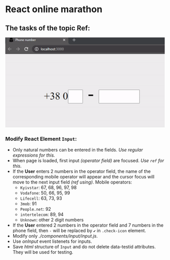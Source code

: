 # React online marathon

## The tasks of the topic Ref:

![Phone input](./img/result.gif)

### Modify React Element `Input`:
- Only natural numbers can be entered in the fields. *Use regular expressions for this.*
- When page is loaded, first input *(operator field)* are focused. *Use `ref` for this.*
- If the **User** enters 2 numbers in the operator field, the name of the corresponding mobile operator will appear and the cursor focus will move to the next input field *(ref using)*. Mobile operators:
  - `Kyivstar`: 67, 68, 96, 97, 98
  - `Vodafone`: 50, 66, 95, 99
  - `Lifecell`: 63, 73, 93
  - `3mob`: 91
  - `People.net`: 92
  - `intertelecom`: 89, 94
  - `Unknown`: other 2 digit numbers
- If the **User** entered 2 numbers in the operator field and 7 numbers in the phone field, then `-` will be replaced by `✔️` in `.check-icon` element.
- Modify only *./components/input/input.js*.
- Use *onInput* event listenets for inputs.
- Save *html* structure of `Input` and do not delete data-testid attributes. They will be used for testing.



